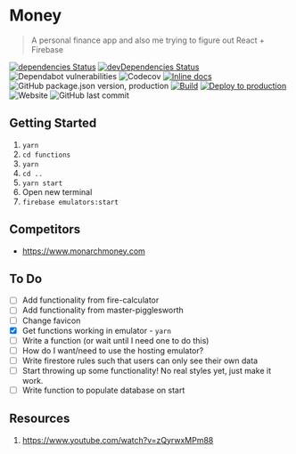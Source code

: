 # Money

> A personal finance app and also me trying to figure out React + Firebase

[![dependencies Status](https://status.david-dm.org/gh/taylorgorman/money-firebase.svg)](https://david-dm.org/taylorgorman/money-firebase)
[![devDependencies Status](https://status.david-dm.org/gh/taylorgorman/money-firebase.svg?type=dev)](https://david-dm.org/taylorgorman/money-firebase?type=dev)
![Dependabot vulnerabilities](https://flat.badgen.net/dependabot/thepracticaldev/dev.to?icon=dependabot)
![Codecov](https://img.shields.io/codecov/c/github/taylorgorman/money-firebase)
[![Inline docs](http://inch-ci.org/github/taylorgorman/money-firebase.svg?branch=production)](http://inch-ci.org/github/taylorgorman/money-firebase)
![GitHub package.json version, production](https://img.shields.io/github/package-json/v/taylorgorman/money-firebase/production)
[![Build](https://github.com/taylorgorman/money-firebase/actions/workflows/build.yml/badge.svg?branch=production)](https://github.com/taylorgorman/money-firebase/actions/workflows/build.yml?query=branch:production)
[![Deploy to production](https://github.com/taylorgorman/money-firebase/actions/workflows/deploy-production.yml/badge.svg?branch=production)](https://github.com/taylorgorman/money-firebase/actions/workflows/deploy-production.yml?query=branch:production)
![Website](https://img.shields.io/website?url=https%3A%2F%2Fmoney-firebase.web.app%2F)
![GitHub last commit](https://img.shields.io/github/last-commit/taylorgorman/money-firebase)

## Getting Started
1. `yarn`
1. `cd functions`
1. `yarn`
1. `cd ..`
1. `yarn start`
1. Open new terminal
1. `firebase emulators:start`

## Competitors
- https://www.monarchmoney.com

## To Do
- [ ] Add functionality from fire-calculator
- [ ] Add functionality from master-pigglesworth
- [ ] Change favicon
- [x] Get functions working in emulator - `yarn`
- [ ] Write a function (or wait until I need one to do this)
- [ ] How do I want/need to use the hosting emulator?
- [ ] Write firestore rules such that users can only see their own data
- [ ] Start throwing up some functionality! No real styles yet, just make it work.
- [ ] Write function to populate database on start

## Resources
1. https://www.youtube.com/watch?v=zQyrwxMPm88
